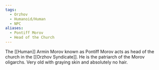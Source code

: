 ```yaml
---
tags:
  - Orzhov
  - Humanoid/Human
  - NPC
aliases:
  - Pontiff Morov
  - Head of the Church
---
```

The [[Human]] Armin Morov known as Pontiff Morov acts as head of the church in the [[Orzhov Syndicate]]. He is the patriarch of the Morov oligarchs. Very old with graying skin and absolutely no hair.
